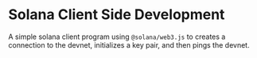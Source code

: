 # Solana Client Side Development

A simple solana client program using `@solana/web3.js` to creates a connection to the devnet, initializes a key pair, and then pings the devnet.
